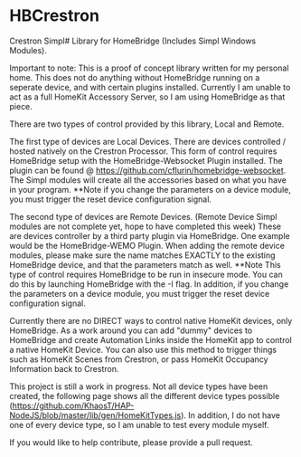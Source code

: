 # HBCrestron
Crestron Simpl# Library for HomeBridge (Includes Simpl Windows Modules). 

Important to note: This is a proof of concept library written for my personal home. This does not do anything without HomeBridge running on a seperate device, and with certain plugins installed. Currently I am unable to act as a full HomeKit Accessory Server, so I am using HomeBridge as that piece. 

There are two types of control provided by this library, Local and Remote.

The first type of devices are Local Devices. There are devices controlled / hosted natively on the Crestron Processor. This form of control requires HomeBridge setup with the HomeBridge-Websocket Plugin installed. The plugin can be found @ https://github.com/cflurin/homebridge-websocket. The Simpl modules will create all the accessories based on what you have in your program. 
**Note if you change the parameters on a device module, you must trigger the reset device configuration signal.

The second type of devices are Remote Devices. (Remote Device Simpl modules are not complete yet, hope to have completed this week) These are devices controller by a third party plugin via HomeBridge. One example would be the HomeBridge-WEMO Plugin. When adding the remote device modules, please make sure the name matches EXACTLY to the existing HomeBridge device, and that the parameters match as well. 
**Note This type of control requires HomeBridge to be run in insecure mode. You can do this by launching HomeBridge with the -I flag. In addition, if you change the parameters on a device module, you must trigger the reset device configuration signal.

Currently there are no DIRECT ways to control native HomeKit devices, only HomeBridge. As a work around you can add "dummy" devices to HomeBridge and create Automation Links inside the HomeKit app to control a native HomeKit Device. You can also use this method to trigger things such as HomeKit Scenes from Crestron, or pass HomeKit Occupancy Information back to Crestron.

This project is still a work in progress. Not all device types have been created, the following page shows all the different device types possible (https://github.com/KhaosT/HAP-NodeJS/blob/master/lib/gen/HomeKitTypes.js). In addition, I do not have one of every device type, so I am unable to test every module myself. 

If you would like to help contribute, please provide a pull request.

